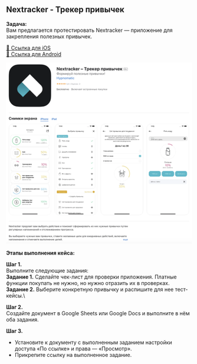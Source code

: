 ## Nextracker - Трекер привычек

**Задача:**\
Вам предлагается протестировать Nextracker — приложение для закрепления полезных привычек.

[📎 Ссылка для iOS](https://apps.apple.com/ru/app/nextracker-%D1%82%D1%80%D0%B5%D0%BA%D0%B5%D1%80-%D0%BF%D1%80%D0%B8%D0%B2%D1%8B%D1%87%D0%B5%D0%BA/id1609916479)<br>
[📎 Ссылка для Android](https://play.google.com/store/apps/details?id=com.alef.nextracker&pli=1)

![Nextracker](pic.png)

**Этапы выполнения кейса:**

**Шаг 1.**\
Выполните следующие задания:\
**Задание 1.** Сделайте чек-лист для проверки приложения. Платные функции покупать не нужно, но нужно отразить их в проверках.\
**Задание 2.** Выберите конкретную привычку и распишите для нее тест-кейсы.\

**Шаг 2.**\
Создайте документ в Google Sheets или Google Docs и выполните в нём оба задания.

**Шаг 3.**
- Установите к документу с выполненным заданием настройки доступа «По ссылке» и права — «Просмотр».
- Прикрепите ссылку на выполненное задание.